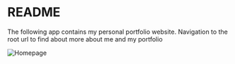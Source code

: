 # README
The following app contains my personal portfolio website. Navigation to the root url to find about more about me and my portfolio

![Homepage](https://dl.dropbox.com/s/bmbj044e8tuawkp/home-page.png?dl=0)
